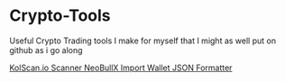 # Crypto-Tools
Useful Crypto Trading tools I make for myself that I might as well put on github as i go along

<a href="KolScanScanner"> KolScan.io Scanner NeoBullX Import Wallet JSON Formatter </a>
